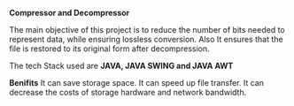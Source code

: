 **Compressor and Decompressor**

The main objective of this project is to reduce the number of bits needed to represent data, while ensuring lossless conversion. Also It ensures that the file is restored to its original form after decompression.

The tech Stack used are **JAVA, JAVA SWING and JAVA AWT**

**Benifits**
It can save storage space.
It can speed up file transfer.
It can decrease the costs of storage hardware and network bandwidth.
